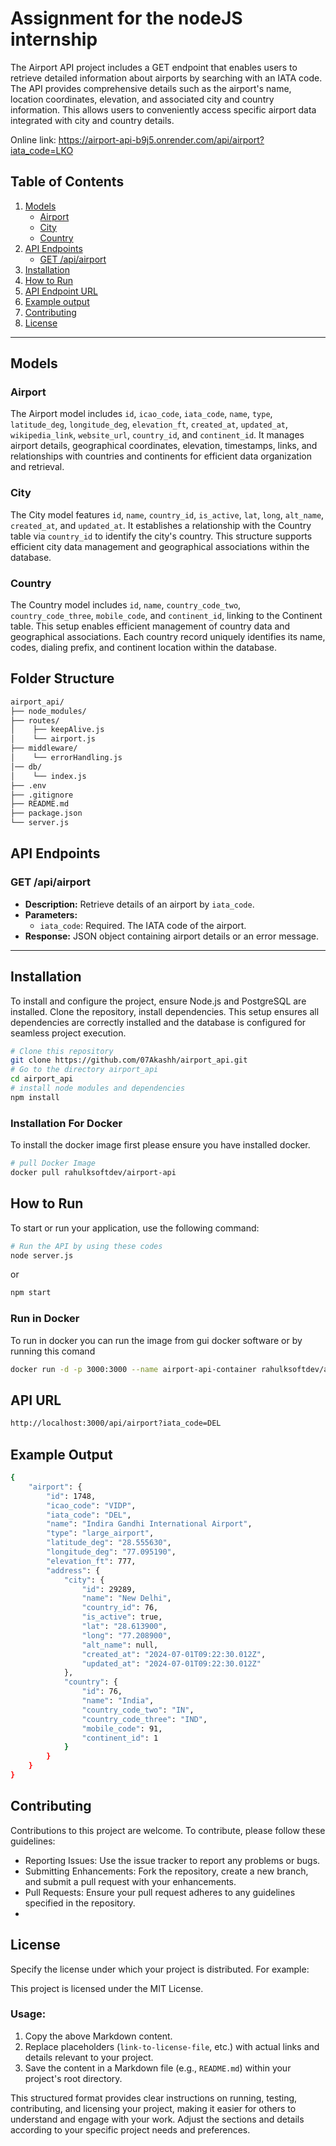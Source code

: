 # Assignment for the nodeJS internship
The Airport API project includes a GET endpoint that enables users to retrieve detailed information about airports by searching with an IATA code. The API provides comprehensive details such as the airport's name, location coordinates, elevation, and associated city and country information. This allows users to conveniently access specific airport data integrated with city and country details. 

Online link: https://airport-api-b9j5.onrender.com/api/airport?iata_code=LKO

## Table of Contents

1. [Models](#models)
   - [Airport](#airport)
   - [City](#city)
   - [Country](#country)
2. [API Endpoints](#api-endpoints)
   - [GET /api/airport](#get-apiairport)
3. [Installation](#installation)
4. [How to Run](#how-to-run)
5. [API Endpoint URL](#api-url)
6. [Example output](#example-output)
7. [Contributing](#contributing)
8. [License](#license)

---

## Models

### Airport

The Airport model includes `id`, `icao_code`, `iata_code`, `name`, `type`, `latitude_deg`, `longitude_deg`, `elevation_ft`, `created_at`, `updated_at`, `wikipedia_link`, `website_url`, `country_id`, and `continent_id`. It manages airport details, geographical coordinates, elevation, timestamps, links, and relationships with countries and continents for efficient data organization and retrieval.

### City

The City model features `id`, `name`, `country_id`, `is_active`, `lat`, `long`, `alt_name`, `created_at`, and `updated_at`. It establishes a relationship with the Country table via `country_id` to identify the city's country. This structure supports efficient city data management and geographical associations within the database.
### Country
The Country model includes `id`, `name`, `country_code_two`, `country_code_three`, `mobile_code`, and `continent_id`, linking to the Continent table. This setup enables efficient management of country data and geographical associations. Each country record uniquely identifies its name, codes, dialing prefix, and continent location within the database.
## Folder Structure

```bash
airport_api/
├── node_modules/
├── routes/
│    ├── keepAlive.js
│    └── airport.js
├── middleware/ 
│    └── errorHandling.js 
│── db/ 
│    └── index.js
├── .env
├── .gitignore
├── README.md
├── package.json
└── server.js
```

## API Endpoints

### GET /api/airport

- **Description:** Retrieve details of an airport by `iata_code`.
- **Parameters:**
  - `iata_code`: Required. The IATA code of the airport.
- **Response:** JSON object containing airport details or an error message.

---

## Installation

To install and configure the project, ensure Node.js and PostgreSQL are installed. Clone the repository, install dependencies. This setup ensures all dependencies are correctly installed and the database is configured for seamless project execution.

```bash
# Clone this repository
git clone https://github.com/07Akashh/airport_api.git
# Go to the directory airport_api
cd airport_api
# install node modules and dependencies
npm install
```
### Installation For Docker 
To install the docker image first please ensure you have installed docker.
```bash
# pull Docker Image
docker pull rahulksoftdev/airport-api
```
## How to Run
To start or run your application, use the following command:

```bash
# Run the API by using these codes
node server.js
```
or
```bash
npm start
```
### Run in Docker
To run in docker you can run the image from gui docker software or by running this comand 
```bash
docker run -d -p 3000:3000 --name airport-api-container rahulksoftdev/airport-api
```
## API URL
```bash
http://localhost:3000/api/airport?iata_code=DEL
```
## Example Output
```bash
{
    "airport": {
        "id": 1748,
        "icao_code": "VIDP",
        "iata_code": "DEL",
        "name": "Indira Gandhi International Airport",
        "type": "large_airport",
        "latitude_deg": "28.555630",
        "longitude_deg": "77.095190",
        "elevation_ft": 777,
        "address": {
            "city": {
                "id": 29289,
                "name": "New Delhi",
                "country_id": 76,
                "is_active": true,
                "lat": "28.613900",
                "long": "77.208900",
                "alt_name": null,
                "created_at": "2024-07-01T09:22:30.012Z",
                "updated_at": "2024-07-01T09:22:30.012Z"
            },
            "country": {
                "id": 76,
                "name": "India",
                "country_code_two": "IN",
                "country_code_three": "IND",
                "mobile_code": 91,
                "continent_id": 1
            }
        }
    }
}
```
## Contributing
Contributions to this project are welcome. To contribute, please follow these guidelines:

- Reporting Issues: Use the issue tracker to report any problems or bugs.
- Submitting Enhancements: Fork the repository, create a new branch, and submit a pull request with your enhancements.
- Pull Requests: Ensure your pull request adheres to any guidelines specified in the repository.
- 
## License
Specify the license under which your project is distributed. For example:

This project is licensed under the MIT License.

### Usage:
1. Copy the above Markdown content.
2. Replace placeholders (`link-to-license-file`, etc.) with actual links and details relevant to your project.
3. Save the content in a Markdown file (e.g., `README.md`) within your project's root directory.

This structured format provides clear instructions on running, testing, contributing, and licensing your project, making it easier for others to understand and engage with your work. Adjust the sections and details according to your specific project needs and preferences.

